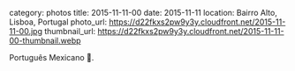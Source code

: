 category: photos 
title: 2015-11-11-00
date: 2015-11-11
location: Bairro Alto, Lisboa, Portugal
photo_url: https://d22fkxs2pw9y3y.cloudfront.net/2015-11-11-00.jpg
thumbnail_url: https://d22fkxs2pw9y3y.cloudfront.net/2015-11-11-00-thumbnail.webp

Português Mexicano 🌮.               